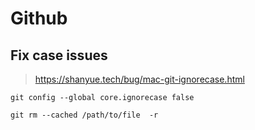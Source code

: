 # Github

## Fix case issues

> https://shanyue.tech/bug/mac-git-ignorecase.html

`git config --global core.ignorecase false`

`git rm --cached /path/to/file  -r`
